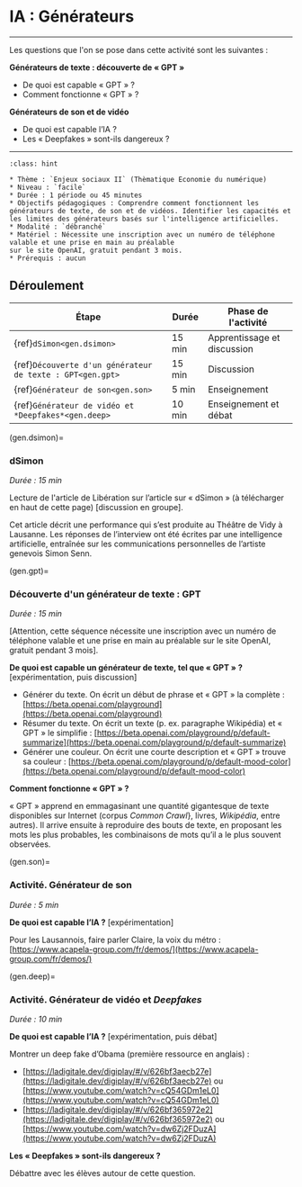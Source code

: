 # IA : Générateurs

---- 

Les questions que l'on se pose dans cette activité sont les suivantes :

**Générateurs de texte : découverte de « GPT »** 
* De quoi est capable « GPT » ?
* Comment fonctionne « GPT » ? 

**Générateurs de son et de vidéo**
* De quoi est capable l’IA ?
* Les « Deepfakes » sont-ils dangereux ?


----

```{admonition} Intelligence artificielle. Générateurs
:class: hint

* Thème : `Enjeux sociaux II` (Thèmatique Economie du numérique)
* Niveau : `facile`
* Durée : 1 période ou 45 minutes
* Objectifs pédagogiques : Comprendre comment fonctionnent les générateurs de texte, de son et de vidéos. Identifier les capacités et les limites des générateurs basés sur l'intelligence artificielles.
* Modalité : `débranché`
* Matériel : Nécessite une inscription avec un numéro de téléphone valable et une prise en main au préalable
sur le site OpenAI, gratuit pendant 3 mois.
* Prérequis : aucun

```

## Déroulement


| Étape                                   | Durée  | Phase de l'activité   | 
|---------------------------------------|------ |---------------------|
| {ref}`dSimon<gen.dsimon>`                    | 15 min  | Apprentissage et discussion           |
| {ref}`Découverte d'un générateur de texte : GPT<gen.gpt>`           | 15 min  | Discussion |
| {ref}`Générateur de son<gen.son>`    | 5 min  | Enseignement           |
| {ref}`Générateur de vidéo et *Deepfakes*<gen.deep>`    | 10 min  | Enseignement et débat           |



(gen.dsimon)=
### dSimon

*Durée : 15 min*

Lecture de l'article de Libération sur l’article sur « dSimon » (à télécharger en haut de cette page) [discussion en groupe].

Cet article décrit une performance qui s’est produite au Théâtre de Vidy
à Lausanne. Les réponses de l’interview ont été écrites par une intelligence artificielle, entraînée sur les communications personnelles de l’artiste genevois Simon Senn.


(gen.gpt)=
### Découverte d'un générateur de texte : GPT

*Durée : 15 min*

[Attention, cette séquence nécessite une inscription avec un numéro de téléphone valable et une prise en main au préalable
sur le site OpenAI, gratuit pendant 3 mois].


**De quoi est capable un générateur de texte, tel que « GPT » ?** [expérimentation, puis discussion]

- Générer du texte. On écrit un début de phrase et « GPT » la complète : [https://beta.openai.com/playground](https://beta.openai.com/playground)
- Résumer du texte. On écrit un texte (p. ex. paragraphe Wikipédia) et « GPT » le simplifie :
[https://beta.openai.com/playground/p/default-summarize](https://beta.openai.com/playground/p/default-summarize)
- Générer une couleur. On écrit une courte description et « GPT » trouve sa couleur :
[https://beta.openai.com/playground/p/default-mood-color](https://beta.openai.com/playground/p/default-mood-color)

**Comment fonctionne « GPT » ?** 

« GPT » apprend en emmagasinant une quantité gigantesque de texte disponibles sur Internet (corpus *Common Crawl*}, livres, *Wikipédia*, entre autres). Il arrive ensuite à reproduire des bouts de texte, en proposant les mots les plus probables, les combinaisons de mots qu’il a le plus souvent observées.



(gen.son)=
### Activité. Générateur de son 

*Durée : 5 min*


**De quoi est capable l’IA ?** [expérimentation]

Pour les Lausannois, faire parler Claire, la voix du métro :
[https://www.acapela-group.com/fr/demos/](https://www.acapela-group.com/fr/demos/)




(gen.deep)=
### Activité. Générateur de vidéo et *Deepfakes*

*Durée : 10 min*


**De quoi est capable l’IA ?** [expérimentation, puis débat]

Montrer un deep fake d’Obama (première ressource en anglais) : 
   - [https://ladigitale.dev/digiplay/#/v/626bf3aecb27e](https://ladigitale.dev/digiplay/#/v/626bf3aecb27e) ou [https://www.youtube.com/watch?v=cQ54GDm1eL0](https://www.youtube.com/watch?v=cQ54GDm1eL0) 
   - [https://ladigitale.dev/digiplay/#/v/626bf365972e2](https://ladigitale.dev/digiplay/#/v/626bf365972e2) ou [https://www.youtube.com/watch?v=dw6Zj2FDuzA](https://www.youtube.com/watch?v=dw6Zj2FDuzA)

**Les « Deepfakes » sont-ils dangereux ?** 

Débattre avec les élèves autour de cette question.
